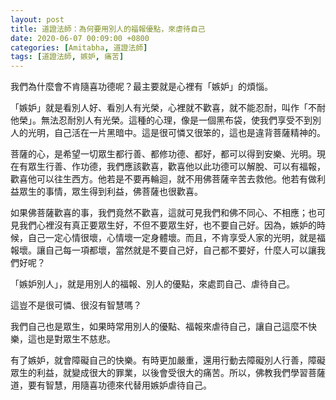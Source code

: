 ```yaml
---
layout: post
title: 道證法師：為何要用別人的福報優點，來虐待自己
date: 2020-06-07 00:09:00 +0800
categories: [Amitabha, 道證法師]
tags: [道證法師, 嫉妒, 痛苦]
---
```


我們為什麼會不肯隨喜功德呢？最主要就是心裡有「嫉妒」的煩惱。

「嫉妒」就是看別人好、看別人有光榮，心裡就不歡喜，就不能忍耐，叫作「不耐他榮」。無法忍耐別人有光榮。這種的心理，像是一個黑布袋，使我們享受不到別人的光明，自己活在一片黑暗中。這是很可憐又很笨的，這也是違背菩薩精神的。

菩薩的心，是希望一切眾生都行善、都修功德、都好，都可以得到安樂、光明。現在有眾生行善、作功德，我們應該歡喜，歡喜他以此功德可以解脫、可以有福報，歡喜他可以往生西方。他若是不要再輪迴，就不用佛菩薩辛苦去救他。他若有做利益眾生的事情，眾生得到利益，佛菩薩也很歡喜。

如果佛菩薩歡喜的事，我們竟然不歡喜，這就可見我們和佛不同心、不相應；也可見我們心裡沒有真正要眾生好，不但不要眾生好，也不要自己好。因為，嫉妒的時候，自己一定心情很壞，心情壞一定身體壞。而且，不肯享受人家的光明，就是福報壞。讓自己每一項都壞，當然就是不要自己好，自己都不要好，什麼人可以讓我們好呢？

「嫉妒別人」，就是用別人的福報、別人的優點，來處罰自己、虐待自己。

這豈不是很可憐、很沒有智慧嗎？

我們自己也是眾生，如果時常用別人的優點、福報來虐待自己，讓自己這麼不快樂，這也是對眾生不慈悲。

有了嫉妒，就會障礙自己的快樂。有時更加嚴重，還用行動去障礙別人行善，障礙眾生的利益，就變成很大的罪業，以後會受很大的痛苦。所以，佛教我們學習菩薩道，要有智慧，用隨喜功德來代替用嫉妒虐待自己。